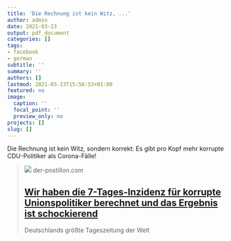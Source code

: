 ```yaml
---
title: 'Die Rechnung ist kein Witz, ...'
author: admin
date: 2021-03-23
output: pdf_document
categories: []
tags:
- facebook
- german
subtitle: ''
summary: ''
authors: []
lastmod: 2021-03-23T15:58:53+01:00
featured: no
image:
  caption: ''
  focal_point: ''
  preview_only: no
projects: []
slug: []
---
```

Die Rechnung ist kein Witz, sondern korrekt: Es gibt pro Kopf mehr korrupte CDU-Politiker als Corona-Fälle!
> [![](https://1.bp.blogspot.com/-wOey57X8NyI/YEtXW-OK-3I/AAAAAAAA-l0/0FJ0Vm1Yn2wAji4l_dbPoGDCBpymIkr3wCLcBGAsYHQ/w1200-h630-p-k-no-nu/Union-Korruption-Inzidenz.jpg)](https://www.der-postillon.com/2021/03/7-tages-inzidenz-union.html)
> der-postillon.com
> ## [Wir haben die 7-Tages-Inzidenz für korrupte Unionspolitiker berechnet und das Ergebnis ist schockierend](https://www.der-postillon.com/2021/03/7-tages-inzidenz-union.html)
>
>Deutschlands größte Tageszeitung der Welt

